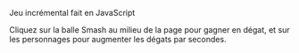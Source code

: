 Jeu incrémental fait en JavaScript

Cliquez sur la balle Smash au milieu de la page pour gagner en dégat, et sur les personnages pour augmenter les dégats par secondes.
